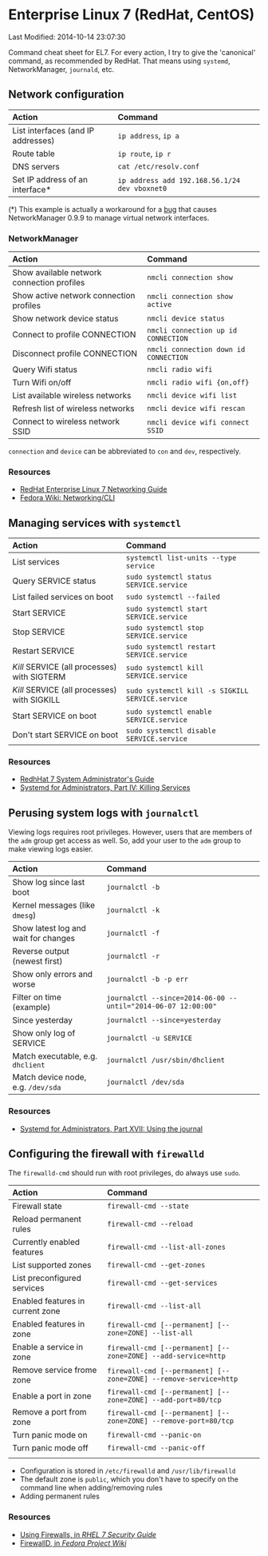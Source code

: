 # Enterprise Linux 7 (RedHat, CentOS)

Last Modified: 2014-10-14 23:07:30

Command cheat sheet for EL7. For every action, I try to give the 'canonical' command, as recommended by RedHat. That means using `systemd`, NetworkManager, `journald`, etc.

## Network configuration

| Action                             | Command                                       |
| :---                               | :---                                          |
| List interfaces (and IP addresses) | `ip address`, `ip a`                          |
| Route table                        | `ip route`, `ip r`                            |
| DNS servers                        | `cat /etc/resolv.conf`                        |
| Set IP address of an interface*    | `ip address add 192.168.56.1/24 dev vboxnet0` |

(*) This example is actually a workaround for a [bug](https://bugzilla.gnome.org/show_bug.cgi?id=731014) that causes NetworkManager 0.9.9 to manage virtual network interfaces.

### NetworkManager

| Action                                     | Command                               |
| :---                                       | :---                                  |
| Show available network connection profiles | `nmcli connection show`               |
| Show active network connection profiles    | `nmcli connection show active`        |
| Show network device status                 | `nmcli device status`                 |
| Connect to profile CONNECTION              | `nmcli connection up id CONNECTION`   |
| Disconnect profile CONNECTION              | `nmcli connection down id CONNECTION` |
| Query Wifi status                          | `nmcli radio wifi`                    |
| Turn Wifi on/off                           | `nmcli radio wifi {on,off}`           |
| List available wireless networks           | `nmcli device wifi list`              |
| Refresh list of wireless networks          | `nmcli device wifi rescan`            |
| Connect to wireless network SSID           | `nmcli device wifi connect SSID`      |

`connection` and `device` can be abbreviated to `con` and `dev`, respectively.

### Resources

* [RedHat Enterprise Linux 7 Networking Guide](https://access.redhat.com/site/documentation/en-US/Red_Hat_Enterprise_Linux/7-Beta/html/Networking_Guide/index.html)
* [Fedora Wiki: Networking/CLI](https://fedoraproject.org/wiki/Networking/CLI)


## Managing services with `systemctl`

| Action                                      | Command                                          |
| :---                                        | :---                                             |
| List services                               | `systemctl list-units --type service`            |
| Query SERVICE status                        | `sudo systemctl status SERVICE.service`          |
| List failed services on boot                | `sudo systemctl --failed`                        |
| Start SERVICE                               | `sudo systemctl start SERVICE.service`           |
| Stop SERVICE                                | `sudo systemctl stop SERVICE.service`            |
| Restart SERVICE                             | `sudo systemctl restart SERVICE.service`         |
| *Kill* SERVICE (all processes) with SIGTERM | `sudo systemctl kill SERVICE.service`            |
| *Kill* SERVICE (all processes) with SIGKILL | `sudo systemctl kill -s SIGKILL SERVICE.service` |
| Start SERVICE on boot                       | `sudo systemctl enable SERVICE.service`          |
| Don't start SERVICE on boot                 | `sudo systemctl disable SERVICE.service`         |

### Resources

* [RedhHat 7 System Administrator's Guide](https://access.redhat.com/site/documentation/en-US/Red_Hat_Enterprise_Linux/7-Beta/html/System_Administrators_Guide/sect-Managing_Services_with_systemd-Services.html)
* [Systemd for Administrators, Part IV: Killing Services](http://0pointer.de/blog/projects/systemd-for-admins-4.html)

## Perusing system logs with `journalctl`

Viewing logs requires root privileges. However, users that are members of the `adm` group get access as well. So, add your user to the `adm` group to make viewing logs easier.

| Action                               | Command                                                       |
| :---                                 | :---                                                          |
| Show log since last boot             | `journalctl -b`                                               |
| Kernel messages (like `dmesg`)       | `journalctl -k`                                               |
| Show latest log and wait for changes | `journalctl -f`                                               |
| Reverse output (newest first)        | `journalctl -r`                                               |
| Show only errors and worse           | `journalctl -b -p err`                                        |
| Filter on time (example)             | `journalctl --since=2014-06-00 --until="2014-06-07 12:00:00"` |
| Since yesterday                      | `journalctl --since=yesterday`                                |
| Show only log of SERVICE             | `journalctl -u SERVICE`                                       |
| Match executable, e.g. `dhclient`    | `journalctl /usr/sbin/dhclient`                               |
| Match device node, e.g. `/dev/sda`   | `journalctl /dev/sda`                                         |

### Resources

* [Systemd for Administrators, Part XVII: Using the journal](http://0pointer.de/blog/projects/journalctl.html)

## Configuring the firewall with `firewalld`

The `firewalld-cmd` should run with root privileges, do always use `sudo`.

| Action                           | Command                                                          |
| :---                             | :---                                                             |
| Firewall state                   | `firewall-cmd --state`                                           |
| Reload permanent rules           | `firewall-cmd --reload`                                          |
| Currently enabled features       | `firewall-cmd --list-all-zones`                                  |
| List supported zones             | `firewall-cmd --get-zones`                                       |
| List preconfigured services      | `firewall-cmd --get-services`                                    |
| Enabled features in current zone | `firewall-cmd --list-all`            |
| Enabled features in zone         | `firewall-cmd [--permanent] [--zone=ZONE] --list-all`            |
| Enable a service in zone         | `firewall-cmd [--permanent] [--zone=ZONE] --add-service=http`    |
| Remove service frome zone        | `firewall-cmd [--permanent] [--zone=ZONE] --remove-service=http` |
| Enable a port in zone            | `firewall-cmd [--permanent] [--zone=ZONE] --add-port=80/tcp`     |
| Remove a port from zone          | `firewall-cmd [--permanent] [--zone=ZONE] --remove-port=80/tcp`  |
| Turn panic mode on               | `firewall-cmd --panic-on`                                        |
| Turn panic mode off              | `firewall-cmd --panic-off`                                       |
|                                  |                                                                  |

* Configuration is stored in `/etc/firewalld` and `/usr/lib/firewalld`
* The default zone is `public`, which you don't have to specify on the command line when adding/removing rules
* Adding permanent rules


### Resources

* [Using Firewalls, in *RHEL 7 Security Guide*](https://access.redhat.com/documentation/en-US/Red_Hat_Enterprise_Linux/7/html/Security_Guide/sec-Using_Firewalls.html)
* [FirewallD, in *Fedora Project Wiki*](https://fedoraproject.org/wiki/FirewallD#Using_firewall-cmd)
